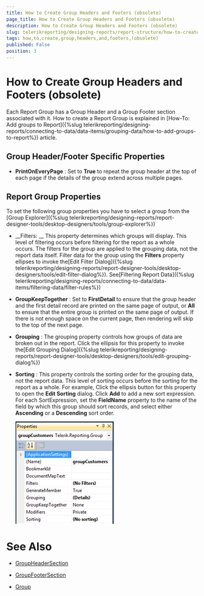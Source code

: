 ```yaml
---
title: How to Create Group Headers and Footers (obsolete)
page_title: How to Create Group Headers and Footers (obsolete) 
description: How to Create Group Headers and Footers (obsolete)
slug: telerikreporting/designing-reports/report-structure/how-to-create-group-headers-and-footers-(obsolete)
tags: how,to,create,group,headers,and,footers,(obsolete)
published: False
position: 3
---
```


# How to Create Group Headers and Footers (obsolete)



Each Report Group has a Group Header and a Group Footer section associated with it. How to create a Report Group is explained in [How-To: Add groups to Report]({%slug telerikreporting/designing-reports/connecting-to-data/data-items/grouping-data/how-to-add-groups-to-report%}) article.

## Group Header/Footer Specific Properties

* __PrintOnEveryPage__ : Set to __True__ to repeat the group header at the top of each page if the details of the group extend across multiple pages.

## Report Group Properties

To set the following group properties you have to select a group from the [Group Explorer]({%slug telerikreporting/designing-reports/report-designer-tools/desktop-designers/tools/group-explorer%})

* __Filters: __ This property determines which groups will display. This level of filtering occurs before filtering for the report as a whole occurs. The filters for the group are applied to the grouping data, not the report data itself. Filter data for the group using the __Filters__ property ellipses to invoke the[Edit Filter Dialog]({%slug telerikreporting/designing-reports/report-designer-tools/desktop-designers/tools/edit-filter-dialog%}). See[Filtering Report Data]({%slug telerikreporting/designing-reports/connecting-to-data/data-items/filtering-data/filter-rules%})

* __GroupKeepTogether__ : Set to __FirstDetail__ to ensure that the group header and the first detail record are printed on the same page of output, or __All__ to ensure that the entire group is printed on the same page of output. If there is not enough space on the current page, then rendering will skip to the top of the next page.

* __Grouping__ : The grouping property controls how groups of data are broken out in the report. Click the ellipsis for this property to invoke the[Edit Grouping Dialog]({%slug telerikreporting/designing-reports/report-designer-tools/desktop-designers/tools/edit-grouping-dialog%})

* __Sorting__ : This property controls the sorting order for the grouping data, not the report data. This level of sorting occurs before the sorting for the report as a whole. For example, Click the ellipsis button for this property to open the __Edit Sorting__ dialog. Click __Add__ to add a new sort expression. For each SortExpression, set the __FieldName__ property to the name of the field by which this group should sort records, and select either __Ascending__ or a __Descending__ sort order.  

  ![](images/groupProperties.png) 
      


# See Also
 

* [GroupHeaderSection](/reporting/api/Telerik.Reporting.GroupHeaderSection)  

* [GroupFooterSection](/reporting/api/Telerik.Reporting.GroupFooterSection)  

* [Group](/reporting/api/Telerik.Reporting.Group)

